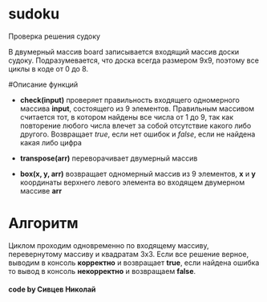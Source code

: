 # sudoku
 Проверка решения судоку

В двумерный массив board записывается входящий массив доски судоку. Подразумевается, что доска всегда размером 9x9, поэтому все циклы в коде от 0 до 8. 

#Описание функций
- **check(input)** проверяет правильность входящего одномерного массива **input**, состоящего из 9 элементов. Правильным массивом считается тот, в котором найдены все числа от 1 до 9, так как повторение любого числа влечет за собой отсутствие какого либо другого. Возвращает *true*, если нет ошибок и *false*, если не найдена какая либо цифра

- **transpose(arr)** переворачивает двумерный массив

- **box(x, y, arr)** возвращает одномерный массив из 9 элементов, **x** и **y** координаты верхнего левого элемента во входящем двумерном массиве **arr**  

# Алгоритм
Циклом проходим одновременно по входящему массиву, перевернутому массиву и квадратам 3x3. Если все решение верное, выводим в консоль **корректно** и возвращает **true**, если найдена ошибка то вывод в консоль **некорректно** и возвращаем **false**.

#### code by Сивцев Николай


